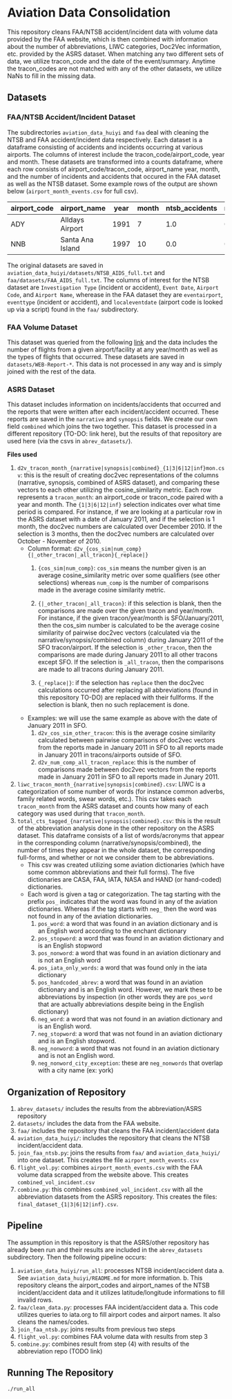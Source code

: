 # Aviation Data Consolidation
This repository cleans FAA/NTSB accident/incident data with volume data provided by the FAA website, which is then combined with information about the number of abbreviations, LIWC categories, Doc2Vec information, etc. provided by the ASRS dataset. When matching any two different sets of data, we utilize tracon\_code and the date of the event/summary. Anytime the tracon\_codes are not matched with any of the other datasets, we utilize NaNs to fill in the missing data.

## Datasets
### FAA/NTSB Accident/Incident Dataset
The subdirectories `aviation_data_huiyi` and `faa` deal with cleaning the NTSB and FAA accident/incident data respectively. Each dataset is a dataframe consisting of accidents and incidents occurring at various airports. The columns of interest include the tracon\_code/airport\_code, year and month. These datasets are transformed into a counts dataframe, where each row consists of airport\_code/tracon\_code, airport\_name year, month, and the number of incidents and accidents that occured in the FAA dataset as well as the NTSB dataset. Some example rows of the output are shown below (`airport_month_events.csv` for full csv).

| airport\_code | airport\_name | year | month | ntsb\_accidents | ntsb\_incidents | faa\_incidents | dataset |
| ------------- | ------------- | ---- | ----- | --------------- | --------------- | -------------- | ------- |
| ADY | Alldays Airport | 1991 | 7 | 1.0 | 0.0 | 0.0 | ntsb |
| NNB | Santa Ana Island | 1997 | 10 | 0.0 | 0.0 | 1.0 | faa |

The original datasets are saved in `aviation_data_huiyi/datasets/NTSB_AIDS_full.txt` and `faa/datasets/FAA_AIDS_full.txt`. The columns of interest for the NTSB dataset are `Investigation Type` (incident or accident), `Event Date`, `Airport Code`, and `Airport Name`, wherease in the FAA dataset they are `eventairport`, `eventtype` (incident or accident), and `localeventdate` (airport code is looked up via a script) found in the `faa/` subdirectory.

### FAA Volume Dataset
This dataset was queried from the following [link](https://aspm.faa.gov/opsnet/sys/tower.asp) and the data includes the number of flights from a given airport/facility at any year/month as well as the types of flights that occurred. These datasets are saved in `datasets/WEB-Report-*`. This data is not processed in any way and is simply joined with the rest of the data.

### ASRS Dataset
This dataset includes information on incidents/accidents that occurred and the reports that were written after each incident/accident occurred. These reports are saved in the `narrative` and `synopsis` fields. We create our own field `combined` which joins the two together. This dataset is processed in a different repository (TO-DO: link here), but the results of that repository are used here (via the csvs in `abrev_datasets/`). 

**Files used**
1. `d2v_tracon_month_{narrative|synopsis|combined}_{1|3|6|12|inf}mon.csv`: this is the result of creating doc2vec representations of the columns (narrative, synopsis, combined of ASRS dataset), and comparing these vectors to each other utilizing the cosine\_similarity metric. Each row represents a `tracon_month`: an airport_code or tracon_code paired with a year and month. The `{1|3|6|12|inf}` selection indicates over what time period is compared. For instance, if we are looking at a particular row in the ASRS dataset with a date of January 2011, and if the selection is 1 month, the doc2vec numbers are calculated over December 2010. If the selection is 3 months, then the doc2vec numbers are calculated over October - November of 2010.
    * Column format: `d2v_{cos_sim|num_comp}{|_other_tracon|_all_tracon}{_replace|}`
        1. `{cos_sim|num_comp}`: `cos_sim` means the number given is an average cosine_similarity metric over some qualifiers (see other selections) whereas `num_comp` is the number of comparisons made in the average cosine similarity metric.
        2. `{|_other_tracon|_all_tracon}`: if this selection is blank, then the comparisons are made over the given tracon and year/month. For instance, if the given tracon/year/month is SFO/January/2011, then the cos_sim number is calculated to be the average cosine similarity of pairwise doc2vec vectors (calculated via the narrative/synopsis/combined column) during January 2011 of the SFO tracon/airport. If the selection is `_other_tracon`, then the comparisons are made during January 2011 to all other tracons except SFO. If the selection is `_all_tracon`, then the comparisons are made to all tracons during January 2011.

        3. `{_replace|}`: if the selection has `replace` then the doc2vec calculations occurred after replacing all abbreviations (found in this repository TO-DO) are replaced with their fullforms. If the selection is blank, then no such replacement is done.
    * Examples: we will use the same example as above with the date of January 2011 in SFO.
        1. `d2v_cos_sim_other_tracon`: this is the average cosine similarity calculated between pairwise comparisons of doc2vec vectors from the reports made in January 2011 in SFO to all reports made in January 2011 in tracons/airports outside of SFO.
        2. `d2v_num_comp_all_tracon_replace`: this is the number of comparisons made between doc2vec vectors from the reports made in January 2011 in SFO to all reports made in Junary 2011.
2. `liwc_tracon_month_{narrative|synopsis|combined}.csv`: LIWC is a categorization of some number of words (for instance common adverbs, family related words, swear words, etc.). This csv takes each `tracon_month` from the ASRS dataset and counts how many of each category was used during that `tracon_month`.
3. `total_cts_tagged_{narrative|synopsis|combined}.csv`: this is the result of the abbreviation analysis done in the other repository on the ASRS dataset. This dataframe consists of a list of words/acronyms that appear in the corresponding column (narrative/synopsis/combined), the number of times they appear in the whole dataset, the corresponding full-forms, and whether or not we consider them to be abbreviations.
    * This csv was created utilizing some aviation dictionaries (which have some common abbreviations and their full forms). The five dictionaries are CASA, FAA, IATA, NASA and HAND (or hand-coded) dictionaries.
    * Each word is given a tag or categorization. The tag starting with the prefix `pos_` indicates that the word was found in any of the aviation dictionaries. Whereas if the tag starts with `neg_` then the word was not found in any of the aviation dictionaries.
        1. `pos_word`: a word that was found in an aviation dictionary and is an English word according to the enchant dictionary
        2. `pos_stopword`: a word that was found in an aviation dictionary and is an English stopword
        3. `pos_nonword`: a word that was found in an aviation dictionary and is not an English word
        4. `pos_iata_only_words`: a word that was found only in the iata dictionary
        5. `pos_handcoded_abrev`: a word that was found in an aviation dictionary and is an English word. However, we mark these to be abbreviations by inspection (in other words they are `pos_word` that are actually abbreviations despite being in the English dictionary)
        6. `neg_word`: a word that was not found in an aviation dictionary and is an English word.
        7. `neg_stopword`: a word that was not found in an aviation dictionary and is an English stopword.
        8. `neg_nonword`: a word that was not found in an aviation dictionary and is not an English word.
        9. `neg_nonword_city_exception`: these are `neg_nonwords` that overlap with a city name (ex: york)


## Organization of Repository
1. `abrev_datasets/` includes the results from the abbreviation/ASRS repository
2. `datasets/` includes the data from the FAA website.
3. `faa/` includes the repository that cleans the FAA incident/accident data
4. `aviation_data_huiyi/`: includes the repository that cleans the NTSB incident/accident data.
5. `join_faa_ntsb.py`: joins the results from `faa/` and `aviation_data_huiyi/` into one dataset. This creates the file `airport_month_events.csv`
6. `flight_vol.py`: combines `airport_month_events.csv` with the FAA volume data scrapped from the website above. This creates `combined_vol_incident.csv`
7. `combine.py`: this combines `combined_vol_incident.csv` with all the abbreviation datasets from the ASRS repository. This creates the files: `final_dataset_{1|3|6|12|inf}.csv`.

## Pipeline
The assumption in this repository is that the ASRS/other repository has already been run and their results are included in the `abrev_datasets` subdirectory. Then the following pipeline occurs:
1. `aviation_data_huiyi/run_all`: processes NTSB incident/accident data
    a. See `aviation_data_huiyi/README.md` for more information.
    b. This repository cleans the airport_codes and airport_names of the NTSB incident/accident data and it utilizes latitude/longitude informations to fill invalid rows.
2. `faa/clean_data.py`: processes FAA incident/accident data
    a. This code utilizes queries to iata.org to fill airport codes and airport names. It also cleans the names/codes.
3. `join_faa_ntsb.py`: joins results from previous two steps
4. `flight_vol.py`: combines FAA volume data with results from step 3
5. `combine.py`: combines result from step (4) with results of the abbreviation repo (TODO link)

## Running The Repository
```
./run_all
```
